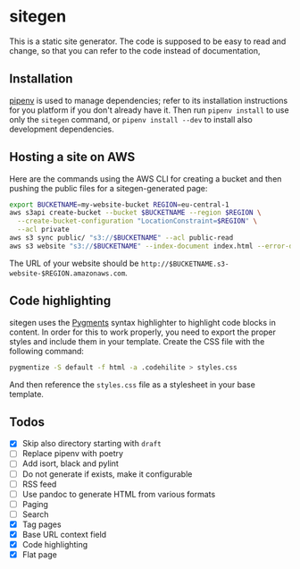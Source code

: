 # sitegen

This is a static site generator. The code is supposed to be easy to read and
change, so that you can refer to the code instead of documentation,

## Installation

[pipenv](https://pipenv.pypa.io/en/latest/) is used to manage dependencies;
refer to its installation instructions for you platform if you don't already
have it. Then run `pipenv install` to use only the `sitegen` command, or `pipenv
install --dev` to install also development dependencies.

## Hosting a site on AWS

Here are the commands using the AWS CLI for creating a bucket and then pushing
the public files for a sitegen-generated page:

```bash
export BUCKETNAME=my-website-bucket REGION=eu-central-1
aws s3api create-bucket --bucket $BUCKETNAME --region $REGION \
  --create-bucket-configuration "LocationConstraint=$REGION" \
  --acl private
aws s3 sync public/ "s3://$BUCKETNAME" --acl public-read
aws s3 website "s3://$BUCKETNAME" --index-document index.html --error-document error.html
```

The URL of your website should be `http://$BUCKETNAME.s3-website-$REGION.amazonaws.com`.

## Code highlighting

sitegen uses the [Pygments](https://pygments.org/) syntax highlighter to
highlight code blocks in content. In order for this to work properly, you need
to export the proper styles and include them in your template. Create the CSS
file with the following command:

```bash
pygmentize -S default -f html -a .codehilite > styles.css
```

And then reference the `styles.css` file as a stylesheet in your base template.

## Todos

- [x] Skip also directory starting with `draft`
- [ ] Replace pipenv with poetry
- [ ] Add isort, black and pylint
- [ ] Do not generate if exists, make it configurable
- [ ] RSS feed
- [ ] Use pandoc to generate HTML from various formats
- [ ] Paging
- [ ] Search
- [x] Tag pages
- [x] Base URL context field
- [x] Code highlighting
- [x] Flat page
